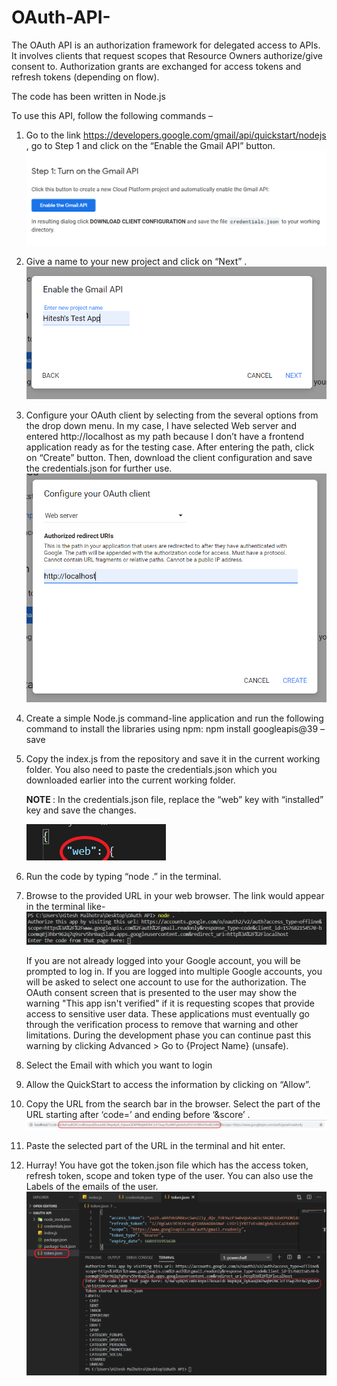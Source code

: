 # OAuth-API-
The OAuth API is an authorization framework for delegated access to APIs. It involves clients that request scopes that Resource Owners authorize/give consent to. Authorization grants are exchanged for access tokens and refresh tokens (depending on flow). 

The code has been written in Node.js

To use this API, follow the following commands – 
1.	Go to the link https://developers.google.com/gmail/api/quickstart/nodejs , go to Step 1 and click on the “Enable the Gmail API” button. <img src="Screenshots/button.PNG">

2.	Give a name to your new project and click on “Next” . 
    <img src="Screenshots/next.PNG"> 

3.	Configure your OAuth client by selecting from the several options from the drop down menu. In my case, I have selected Web server and entered http://localhost as my path because I don’t have a frontend application ready as for the testing case. After entering the path, click on “Create” button. Then, download the client configuration and save the credentials.json for further use. 
    <img src="Screenshots/configure.PNG">

4.	Create a simple Node.js command-line application and run the following command to install the libraries using npm: 
npm install googleapis@39 –save

5.	Copy the index.js from the repository and save it in the current working folder. You also need to paste the credentials.json which you downloaded earlier into the current working folder.

    <b>NOTE </b>: In the credentials.json file, replace the “web” key with “installed” key and save the changes. 

     <img src="Screenshots/change.png"> 

6.	Run the code by typing “node .” in the terminal. 

7.	Browse to the provided URL in your web browser. The link would appear in the terminal like- <img src="Screenshots/link.PNG">
  
    If you are not already logged into your Google account, you will be prompted to log in. If you are logged into multiple Google accounts, you will be asked to select one account to use for the authorization.
    The OAuth consent screen that is presented to the user may show the warning "This app isn't verified" if it is requesting scopes that provide access to sensitive user data. These applications must eventually go through the verification process to remove that warning and other limitations. During the development phase you can continue past this warning by clicking Advanced > Go to {Project Name} (unsafe).

8.	Select the Email with which you want to login

9.	Allow the QuickStart to access the information by clicking on “Allow”.

10.	Copy the URL from the search bar in the browser. Select the part of the URL starting after  ‘code=’ and ending before ‘&score’ .
    <img src="Screenshots/URL.png">

11.	Paste the selected part of the URL in the terminal and hit enter. 

12.	Hurray! You have got the token.json file which has the access token, refresh token, scope and token type of the user. You can also use the Labels of the emails of the user.
    <img src="Screenshots/output.png">

 


